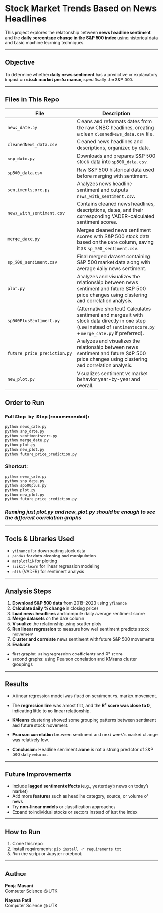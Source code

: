 # Stock Market Trends Based on News Headlines

This project explores the relationship between **news headline sentiment** and the **daily percentage change in the S&P 500 index** using historical data and basic machine learning techniques.

---

## Objective

To determine whether **daily news sentiment** has a predictive or explanatory impact on **stock market performance**, specifically the S&P 500.

---

## Files in This Repo

| File | Description |
|------|-------------|
| `news_date.py` | Cleans and reformats dates from the raw CNBC headlines, creating a clean `cleanedNews_data.csv` file. |
| `cleanedNews_data.csv` | Cleaned news headlines and descriptions, organized by date. |
| `snp_date.py` | Downloads and prepares S&P 500 stock data into `sp500_data.csv`. |
| `sp500_data.csv` | Raw S&P 500 historical data used before merging with sentiment. |
| `sentimentscore.py` | Analyzes news headline sentiment and outputs `news_with_sentiment.csv`. |
| `news_with_sentiment.csv` | Contains cleaned news headlines, descriptions, dates, and their corresponding VADER-calculated sentiment scores. |
| `merge_date.py` | Merges cleaned news sentiment scores with S&P 500 stock data based on the `Date` column, saving it as `sp_500_sentiment.csv`. |
| `sp_500_sentiment.csv` | Final merged dataset containing S&P 500 market data along with average daily news sentiment. |
| `plot.py` | Analyzes and visualizes the relationship between news sentiment and future S&P 500 price changes using clustering and correlation analysis. |
| `sp500PlusSentiment.py` | (Alternative shortcut) Calculates sentiment and merges it with stock data directly in one step (use instead of `sentimentscore.py` + `merge_date.py` if preferred). |
| `future_price_prediction.py` | Analyzes and visualizes the relationship between news sentiment and future S&P 500 price changes using clustering and correlation analysis. |
| `new_plot.py` | Visualizes sentiment vs market behavior year-by-year and overall. |

## Order to Run

### Full Step-by-Step (recommended):
```bash
python news_date.py
python snp_date.py
python sentimentscore.py
python merge_date.py
python plot.py
python new_plot.py
python future_price_prediction.py
```

### Shortcut:
```bash
python news_date.py
python snp_date.py
python sp500plus.py
python plot.py
python new_plot.py
python future_price_prediction.py
```
### *Running just plot.py and new_plot.py should be enough to see the different correlation graphs*


---

##  Tools & Libraries Used

- `yfinance` for downloading stock data
- `pandas` for data cleaning and manipulation
- `matplotlib` for plotting
- `scikit-learn` for linear regression modeling
-  `nltk` (VADER) for sentiment analysis

---


## Analysis Steps

1. **Download S&P 500 data** from 2018–2023 using `yfinance`
2. **Calculate daily % change** in closing prices
3. **Load news headlines** and compute daily average sentiment score
4. **Merge datasets** on the date column
5. **Visualize** the relationship using scatter plots
6. **Run linear regression** to measure how well sentiment predicts stock movement
7. **Cluster and correlate** news sentiment with future S&P 500 movements
8. **Evaluate** 
- first graphs: using regression coefficients and R² score
- second graphs: using Pearson correlation and KMeans cluster groupings


---

## Results

- A linear regression model was fitted on sentiment vs. market movement.
- The **regression line** was almost flat, and the **R² score was close to 0**, indicating little to no linear relationship.
-  **KMeans** clustering showed some grouping patterns between sentiment and future stock movement.

- **Pearson correlation** between sentiment and next week's market change was relatively low.
- **Conclusion:** Headline sentiment **alone** is not a strong predictor of S&P 500 daily returns.

---

## Future Improvements

- Include **lagged sentiment effects** (e.g., yesterday’s news on today’s market)
- Add more **features** such as headline category, source, or volume of news
- Try **non-linear models** or classification approaches
- Expand to individual stocks or sectors instead of just the index

---

## How to Run

1. Clone this repo
2. Install requirements: `pip install -r requirements.txt`
3. Run the script or Jupyter notebook

---

## Author

**Pooja Masani**  
Computer Science @ UTK  


**Nayana Patil**  
Computer Science @ UTK  

